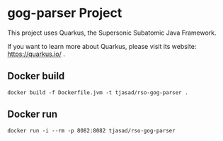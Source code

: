 # gog-parser Project

This project uses Quarkus, the Supersonic Subatomic Java Framework.

If you want to learn more about Quarkus, please visit its website: https://quarkus.io/ .

## Docker build
```shell script
docker build -f Dockerfile.jvm -t tjasad/rso-gog-parser .
```

## Docker run

```shell script
docker run -i --rm -p 8082:8082 tjasad/rso-gog-parser
```

